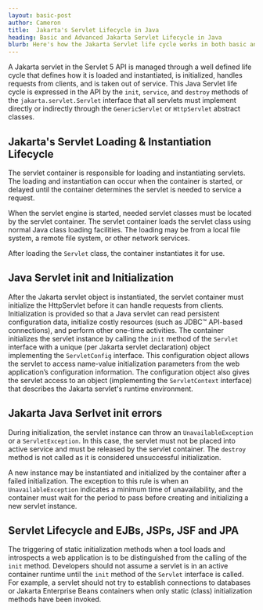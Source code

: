 ```yaml
---
layout: basic-post
author: Cameron
title:  Jakarta's Servlet Lifecycle in Java
heading: Basic and Advanced Jakarta Servlet Lifecycle in Java
blurb: Here's how the Jakarta Servlet life cycle works in both basic and advanced Java programs explained with examples.
---
```



A Jakarta servlet in the Servlet 5 API is managed through a well defined life cycle that defines how it is loaded and instantiated, is
initialized, handles requests from clients, and is taken out of service. This Java Servlet life cycle is expressed in the API by the `init`, `service`, and
`destroy` methods of the `jakarta.servlet.Servlet` interface that all servlets must implement directly or indirectly through the
`GenericServlet` or `HttpServlet` abstract classes.

## Jakarta's Servlet Loading & Instantiation Lifecycle

The servlet container is responsible for
loading and instantiating servlets. The loading and instantiation can
occur when the container is started, or delayed until the container
determines the servlet is needed to service a request.

When the servlet engine is started, needed
servlet classes must be located by the servlet container. The servlet
container loads the servlet class using normal Java class loading
facilities. The loading may be from a local file system, a remote file
system, or other network services.

After loading the `Servlet` class, the
container instantiates it for use.

## Java Servlet init and Initialization

After the Jakarta servlet object is instantiated, the
servlet container must initialize the HttpServlet before it can handle requests from
clients. Initialization is provided so that a Java servlet can read
persistent configuration data, initialize costly resources (such as
JDBC™ API-based connections), and perform other one-time activities. The
container initializes the servlet instance by calling the `init` method
of the `Servlet` interface with a unique (per Jakarta servlet declaration)
object implementing the `ServletConfig` interface. This configuration
object allows the servlet to access name-value initialization parameters
from the web application’s configuration information. The configuration
object also gives the servlet access to an object (implementing the
`ServletContext` interface) that describes the Jakarta servlet's runtime
environment. 

## Jakarta Java Serlvet init errors

During initialization, the servlet instance
can throw an `UnavailableException` or a `ServletException`. In this
case, the servlet must not be placed into active service and must be
released by the servlet container. The `destroy` method is not called as
it is considered unsuccessful initialization.

A new instance may be instantiated and
initialized by the container after a failed initialization. The
exception to this rule is when an `UnavailableException` indicates a
minimum time of unavailability, and the container must wait for the
period to pass before creating and initializing a new servlet instance.

## Servlet Lifecycle and EJBs, JSPs, JSF and JPA

The triggering of static initialization
methods when a tool loads and introspects a web application is to be
distinguished from the calling of the `init` method. Developers should
not assume a servlet is in an active container runtime until the `init`
method of the `Servlet` interface is called. For example, a servlet
should not try to establish connections to databases or Jakarta Enterprise
Beans containers when only static (class) initialization methods
have been invoked.
